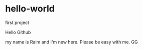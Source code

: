# hello-world
first project

Hello Github

my name is Raim and I'm new here. Please be easy with me. GG
